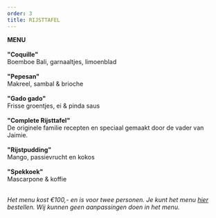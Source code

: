 ```yaml
---
order: 3
title: RIJSTTAFEL
---
```

**MENU**\
\
**"Coquille"**\
Boemboe Bali, garnaaltjes, limoenblad\
\
**"Pepesan"**\
Makreel, sambal & brioche\
\
**"Gado gado"**\
Frisse groentjes, ei & pinda saus\
\
**"Complete Rijsttafel"** \
De originele familie recepten en speciaal gemaakt door de vader van Jaimie. \
\
**"Rijstpudding"**\
Mango, passievrucht en kokos\
\
**"Spekkoek"**\
Mascarpone & koffie



 \
*Het menu kost €100,- en is voor twee personen. Je kunt het menu [hier](https://wwc.resengo.com/IndexFrame?companyShortCode=Restaurant_Jaime_van_Heije_Ouderkerk_ad_Amstel&Lang=NL&url=pq%2FFsL5gXV3FwLxirI%2BhvZuhwV2JnpdSlZWpwFydv7m%2BwM61nbehoXN2gnmgf3ZnalSAp6N1eI1raISZlJV2emNLinaZf155e6Cbm4dwf3F4n3WUiV6YhJyVnI5ja41qdk6bi6l4i4VsoZ53gFyWhYCBdbjPoF2ty6SqYp3Flw%3D%3D) bestellen. Wij kunnen geen aanpassingen doen in het menu.*
